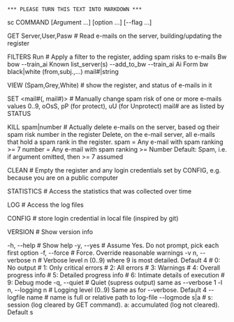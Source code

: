 
	*** PLEASE TURN THIS TEXT INTO MARKDOWN ***


sc COMMAND [Argument ...] [option ...] [--flag ...]

GET Server,User,Pasw  # Read e-mails on the server, building/updating the register

FILTERS
	Run # Apply a filter to the register, adding spam risks to e-mails
		Bw		bow  --train_ai
		Known	list_server(s)	--add_to_bw  --train_ai
		Ai
	Form
		bw	black|white (from,subj.,...) mail#|string

VIEW (Spam,Grey,White)  # show the register, and status of e-mails in it

SET <value> <mail#(, mail#)>  # Manually change spam risk of one or more e-mails
	values 0..9, oOsS, pP (for protect), uU (for Unprotect)
	mail# are as listed by STATUS

KILL spam|number # Actually delete e-mails on the server, based og their spam risk number in the register
	Delete, on the e-mail server, all e-mails that hold a spam rank in the register.
	spam = Any e-mail with spam ranking >= 7
	number = Any e-mail with spam ranking >= Number
	Default: Spam, i.e. if argument omitted, then >= 7 assumed

CLEAN  # Empty the register and any login credentials set by CONFIG, e.g. because you are on a public computer

STATISTICS  # Access the statistics that was collected over time

LOG  # Access the log files

CONFIG  # store login credential in local file (inspired by git)

VERSION # Show version info

-h, --help			# Show help
-y, --yes   		# Assume Yes. Do not prompt, pick each first option
-f, --force			# Force. Override reasonable warnings
-v n, --verbose n	# Verbose level n (0..9) where 9 is most detailed. Default 4
					# 0: No output
					# 1: Only critical errors
					# 2: All errors
					# 3: Warnings
					# 4: Overall progress info
					# 5: Detailed progress info
					# 6: Intimate details of execution
					# 9: Debug mode
-q, --quiet			# Quiet (supress output) same as --verbose 1
-l n, --logging	n	# Logging level (0..9) Same as for --verbose. Default 4
--logfile name		# name is full or relative path to log-file
--logmode s|a		# s: session (log cleared by GET command). a: accumulated (log not cleared). Default s
